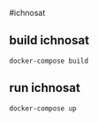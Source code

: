 #ichnosat

## build ichnosat
```
docker-compose build
```

## run ichnosat
```
docker-compose up
```